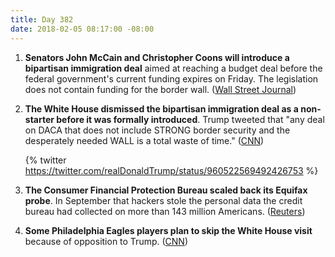 ```yaml
---
title: Day 382
date: 2018-02-05 08:17:00 -08:00
---
```


1. **Senators John McCain and Christopher Coons will introduce a bipartisan immigration deal** aimed at reaching a budget deal before the federal government's current funding expires on Friday. The legislation does not contain funding for the border wall. ([Wall Street Journal](https://www.wsj.com/articles/new-immigration-bill-would-omit-trumps-more-contentious-proposals-1517785320))

2. **The White House dismissed the bipartisan immigration deal as a non-starter before it was formally introduced**. Trump tweeted that "any deal on DACA that does not include STRONG border security and the desperately needed WALL is a total waste of time." ([CNN](https://www.cnn.com/2018/02/05/politics/trump-daca-mccain-coons-immigration-plan/index.html))

   {% twitter https://twitter.com/realDonaldTrump/status/960522569492426753 %}

3. **The Consumer Financial Protection Bureau scaled back its Equifax probe**. In September that hackers stole the personal data the credit bureau had collected on more than 143 million Americans. ([Reuters](https://www.reuters.com/article/us-usa-equifax-cfpb/exclusive-u-s-consumer-protection-official-puts-equifax-probe-on-ice-sources-idUSKBN1FP0IZ))

4. **Some Philadelphia Eagles players plan to skip the White House visit** because of opposition to Trump. ([CNN](https://www.cnn.com/2018/02/05/politics/philadelphia-eagles-super-bowl-white-house-visit/index.html))